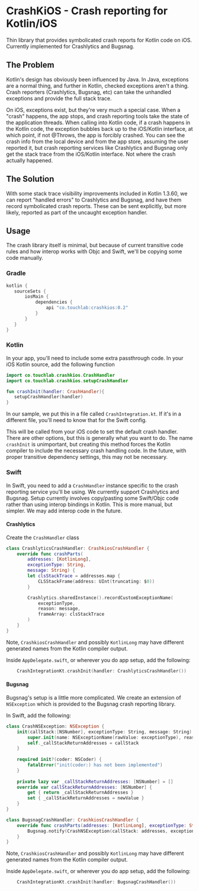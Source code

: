 # CrashKiOS - Crash reporting for Kotlin/iOS

Thin library that provides symbolicated crash reports for Kotlin code on 
iOS. Currently implemented for Crashlytics and Bugsnag.

## The Problem

Kotlin's design has obviously been influenced by Java. In Java, exceptions
are a normal thing, and further in Kotlin, checked exceptions aren't a thing.
Crash reporters (Crashlytics, Bugsnag, etc) can take the unhandled exceptions
and provide the full stack trace.

On iOS, exceptions exist, but they're very much a special case. When a "crash" happens, 
the app stops, and crash reporting tools take the state of the application threads.
When calling into Kotlin code, if a crash happens in the Kotlin code, the exception 
bubbles back up to the iOS/Kotlin interface, at which point, if not @Throws, the app
is forcibly crashed. You can see the crash info from the local device and from the app store, 
assuming the user reported it, but crash reporting services like Crashlytics and Bugsnag 
only get the stack trace from the iOS/Kotlin interface. Not where the crash actually happened.

## The Solution

 With some stack trace visibility improvements included in Kotlin 1.3.60, we can report 
 "handled errors" to Crashlytics and Bugsnag, and have them record symbolicated crash reports.
 These can be sent explicitly, but more likely, reported as part of the uncaught exception handler.
 
 ## Usage
 
 The crash library itself is minimal, but because of current transitive code rules and how interop 
 works with Objc and Swift, we'll be copying some code manually.
 
 ### Gradle
 
 ```groovy
kotlin {
    sourceSets {
        iosMain {
            dependencies {
                api "co.touchlab:crashkios:0.2"
            }
        } 
    }
}
```
 
 ### Kotlin
 
 In your app, you'll need to include some extra passthrough code. In your iOS Kotlin source, add the 
 following function
 
 ```kotlin
import co.touchlab.crashkios.CrashHandler
import co.touchlab.crashkios.setupCrashHandler

fun crashInit(handler: CrashHandler){
    setupCrashHandler(handler)
}
```

In our sample, we put this in a file called `CrashIntegration.kt`. If it's in a different file, you'll
need to know that for the Swift config.

This will be called from your iOS code to set the default crash handler. There are other options,
but this is generally what you want to do. The name `crashInit` is unimportant, but creating this
method forces the Kotlin compiler to include the necessary crash handling code. In the future, with 
proper transitive dependency settings, this may not be necessary.

### Swift

In Swift, you need to add a `CrashHandler` instance specific to the crash reporting service you'll 
be using. We currently support Crashlytics and Bugsnag. Setup currently involves copy/pasting some
Swift/Objc code rather than using interop bindings in Kotlin. This is more manual, but simpler. We 
may add interop code in the future.

#### Crashlytics

Create the `CrashHandler` class

```swift
class CrashlyticsCrashHandler: CrashkiosCrashHandler {
    override func crashParts(
        addresses: [KotlinLong],
        exceptionType: String,
        message: String) {
        let clsStackTrace = addresses.map {
            CLSStackFrame(address: UInt(truncating: $0))
        }

        Crashlytics.sharedInstance().recordCustomExceptionName(
            exceptionType,
            reason: message,
            frameArray: clsStackTrace
        )
    }
}
```

Note, `CrashkiosCrashHandler` and possibly `KotlinLong` may have different generated names from
the Kotlin compiler output.

Inside `AppDelegate.swift`, or wherever you do app setup, add the following:

```swift
    CrashIntegrationKt.crashInit(handler: CrashlyticsCrashHandler())
```

#### Bugsnag

Bugsnag's setup is a little more complicated. We create an extension of `NSException` which is provided
to the Bugsnag crash reporting library.

In Swift, add the following:

```swift
class CrashNSException: NSException {
    init(callStack:[NSNumber], exceptionType: String, message: String) {
        super.init(name: NSExceptionName(rawValue: exceptionType), reason: message, userInfo: nil)
        self._callStackReturnAddresses = callStack
    }
    
    required init?(coder: NSCoder) {
        fatalError("init(coder:) has not been implemented")
    }
    
    private lazy var _callStackReturnAddresses: [NSNumber] = []
    override var callStackReturnAddresses: [NSNumber] {
        get { return _callStackReturnAddresses }
        set { _callStackReturnAddresses = newValue }
    }
}

class BugsnagCrashHandler: CrashkiosCrashHandler {
    override func crashParts(addresses: [KotlinLong], exceptionType: String, message: String) {
        Bugsnag.notify(CrashNSException(callStack: addresses, exceptionType: exceptionType, message: message))
    }
}
```

Note, `CrashkiosCrashHandler` and possibly `KotlinLong` may have different generated names from
the Kotlin compiler output.

Inside `AppDelegate.swift`, or wherever you do app setup, add the following:

```swift
    CrashIntegrationKt.crashInit(handler: BugsnagCrashHandler())
```
